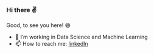 ### Hi there :v:

Good, to see you here! :smile:

- 🔭 I’m working in Data Science and Machine Learning
- 📫 How to reach me: [linkedIn](https://www.linkedin.com/in/frauke-albrecht-90ba511a2/)

<!--
**froukje/froukje** is a ✨ _special_ ✨ repository because its `README.md` (this file) appears on your GitHub profile.

Here are some ideas to get you started:

- 🔭 I’m currently working on ...
- 🌱 I’m currently learning ...
- 👯 I’m looking to collaborate on ...
- 🤔 I’m looking for help with ...
- 💬 Ask me about ...
- 📫 How to reach me: ...
- 😄 Pronouns: ...
- ⚡ Fun fact: ...
-->
